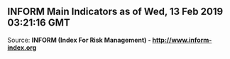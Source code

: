## INFORM Main Indicators as of Wed, 13 Feb 2019 03:21:16 GMT

Source: **INFORM (Index For Risk Management) - http://www.inform-index.org**